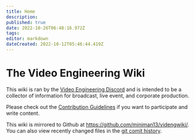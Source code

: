 ```yaml
---
title: Home
description: 
published: true
date: 2022-10-26T06:48:16.972Z
tags: 
editor: markdown
dateCreated: 2022-10-12T05:46:44.419Z
---
```


# The Video Engineering Wiki
 
This wiki is ran by the [Video Engineering Discord](https://discord.gg/XdDkQv5SNM) and is intended to be a collector of information for broadcast, live event, and corporate production.

Please check out the [Contribution Guidelines](/contribution) if you want to participate and write content.

This wiki is mirrored to Github at https://github.com/miniman13/videngwiki/. You can also view recently changed files in the [git comit history](https://github.com/miniman13/videngwiki/commits/main).